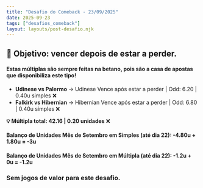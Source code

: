 ```yaml
---
title: "Desafio do Comeback - 23/09/2025"
date: 2025-09-23
tags: ["desafios_comeback"]
layout: layouts/post-desafio.njk
---
```


## 🎯 Objetivo: vencer depois de estar a perder.

#### Estas múltiplas são sempre feitas na betano, pois são a casa de apostas que disponibiliza este tipo!

- **Udinese vs Palermo** → Udinese Vence após estar a perder | Odd: 6.20 | 0.40u simples ❌
- **Falkirk vs Hibernian** → Hibernian Vence após estar a perder | Odd: 6.80 | 0.40u simples ❌  

**💡 Múltipla total: 42.16 | 0.20 unidades** ❌ 

#### Balanço de Unidades Mês de Setembro em Simples (até dia 22): -4.80u + 1.80u = -3u
#### Balanço de Unidades Mês de Setembro em Múltipla (até dia 22): -1.2u + 0u = -1.2u

### Sem jogos de valor para este desafio.